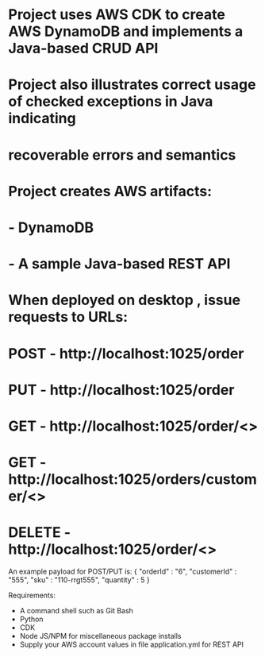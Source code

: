 # Project uses AWS CDK to create AWS DynamoDB and implements a Java-based CRUD API
# Project also illustrates correct usage of checked exceptions in Java indicating
# recoverable errors and semantics

# Project creates AWS artifacts:
#  - DynamoDB
#  - A sample Java-based REST API

# When deployed on desktop , issue requests to URLs:
#    POST - http://localhost:1025/order
#    PUT - http://localhost:1025/order
#    GET - http://localhost:1025/order/<<order id>>
#    GET - http://localhost:1025/orders/customer/<<customer id>>
#    DELETE - http://localhost:1025/order/<<order id>>

An example payload for POST/PUT is:
{
    "orderId" : "6",
    "customerId" : "555",
    "sku" : "110-rrgt555",
    "quantity" : 5
}

Requirements:
 - A command shell such as Git Bash
 - Python
 - CDK
 - Node JS/NPM for miscellaneous package installs
 - Supply your AWS account values in file application.yml for REST API

